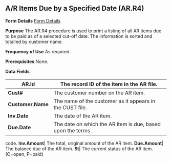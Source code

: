 ## A/R Items Due by a Specified Date (AR.R4)
<PageHeader />

**Form Details**
[Form Details](../AR-R4-1/README.md)

**Purpose**
The AR.R4 procedure is used to print a listing of all AR items due to be paid
as of a selected cut-off date. The information is sorted and totalled by
customer name.

**Frequency of Use**
As required.

**Prerequisites**
None.

**Data Fields**

| **AR.Id**         | The record ID of the item in the AR file.                  |
| ----------------- | ---------------------------------------------------------- |
| **Cust#**         | The customer number on the AR item.                        |
| **Customer.Name** | The name of the customer as it appears in the CUST file.   |
| **Inv.Date**      | The date of the AR item.                                   |
| **Due.Date**      | The date on which the AR item is due, based upon the terms |
code.
**Inv.Amount**|  The total, original amount of the AR item.
**Due.Amount**|  The balance due of the AR item.
**St**|  The current status of the AR item. (O=open, P=paid)

<badge text= "Version 8.10.57 " vertical="middle" />

<PageFooter />
